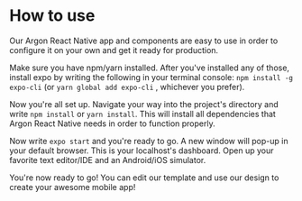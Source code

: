 # How to use

Our Argon React Native app and components are easy to use in order to configure it on your own and get it ready for production. 

Make sure you have npm/yarn installed. After you've installed any of those, install expo by writing the following in your terminal console: `npm install -g expo-cli` (or `yarn global add expo-cli` , whichever you prefer). 

Now you're all set up. Navigate your way into the project's directory and write `npm install` or `yarn install`. This will install all dependencies that Argon React Native needs in order to function properly. 

Now write `expo start` and you're ready to go. A new window will pop-up in your default browser. This is your localhost's dashboard. Open up your favorite text editor/IDE and an Android/iOS simulator. 

You're now ready to go! You can edit our template and use our design to create your awesome mobile app!